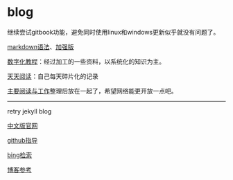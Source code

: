 ﻿# blog

继续尝试gitbook功能，避免同时使用linux和windows更新似乎就没有问题了。

[markdown语法](/books/markdown)、[加强版](https://blog.csdn.net/u014061630/article/details/81359144#5-markdown%E5%B7%A5%E5%85%B7)

[数字化教程](/books)：经过加工的一些资料，以系统化的知识为主。

[天天阅读](/ttyd)：自己每天碎片化的记录

[主要阅读与工作](/link)整理后放在一起了，希望网络能更开放一点吧。

------------

retry jekyll blog

[中文版官网](http://jekyllcn.com/)

[github指导](https://help.github.com/cn/github/working-with-github-pages/creating-a-github-pages-site-with-jekyll)

[bing检索](https://www.bing.com/search?form=MOZCON&pc=MOZI&q=Jekyll)

[博客参考](https://www.cnblogs.com/laughitover/p/9069219.html)

